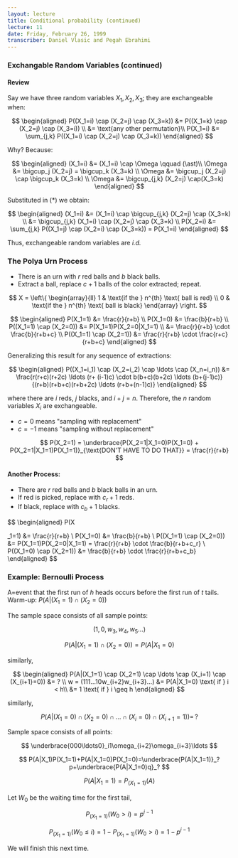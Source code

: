 ```yaml
---
layout: lecture
title: Conditional probability (continued)
lecture: 11
date: Friday, February 26, 1999
transcriber: Daniel Vlasic and Pegah Ebrahimi
---
```


### Exchangable Random Variables (continued)

#### Review
Say we have three random variables $X_1, X_2, X_3$; they are exchangeable when:

$$
\begin{aligned}
P((X_1=i) \cap (X_2=j) \cap (X_3=k)) &= P((X_1=k) \cap (X_2=j) \cap (X_3=i)) \\
 &= \text{any other permutation}\\
P(X_1=i) &= \sum_{j,k} P((X_1=i) \cap (X_2=j) \cap (X_3=k)) 
\end{aligned}
$$

Why? Because:

$$
\begin{aligned}
(X_1=i) &= (X_1=i) \cap \Omega \qquad (\ast)\\
\Omega &= \bigcup_j (X_2=j) = \bigcup_k (X_3=k) \\
\Omega &= \bigcup_j (X_2=j) \cap \bigcup_k (X_3=k) \\
\Omega &= \bigcup_{j,k} (X_2=j) \cap(X_3=k)
\end{aligned}
$$

Substituted in ($\ast$) we obtain:

$$
\begin{aligned}
(X_1=i) &= (X_1=i) \cap \bigcup_{j,k} (X_2=j) \cap (X_3=k) \\
&= \bigcup_{j,k} (X_1=i) \cap (X_2=j) \cap (X_3=k) \\
P(X_2=i) &= \sum_{j,k} P((X_1=j) \cap (X_2=i) \cap (X_3=k)) = P(X_1=i) 
\end{aligned}
$$

Thus, exchangeable random variables are *i.d.*

### The Polya Urn Process
- There is an urn with $r$ red balls and $b$ black balls.
- Extract a ball, replace $c+1$ balls of the color extracted; repeat.

$$
X = \left\{
\begin{array}{ll}
      1    & \text{if the } n^{th} \text{ ball is red} \\
      0    & \text{if the } n^{th} \text{ ball is black}
\end{array}
\right. 
$$

$$
\begin{aligned}
P(X_1=1) &= \frac{r}{r+b} \\
P(X_1=0) &= \frac{b}{r+b} \\
P((X_1=1) \cap (X_2=0)) &= P(X_1=1)P(X_2=0|X_1=1) \\
                        &= \frac{r}{r+b} \cdot \frac{b}{r+b+c} \\
P((X_1=1) \cap (X_2=1)) &= \frac{r}{r+b} \cdot \frac{r+c}{r+b+c}
\end{aligned}
$$

Generalizing this result for any sequence of extractions:

$$
\begin{aligned}
P((X_1=i_1) \cap (X_2=i_2) \cap \ldots \cap (X_n=i_n)) &= \frac{r(r+c)(r+2c) \ldots (r+ (i-1)c) \cdot b(b+c)(b+2c) \ldots (b+(j-1)c)}{(r+b)(r+b+c)(r+b+2c) \ldots (r+b+(n-1)c)}
\end{aligned}
$$

where there are $i$ reds, $j$ blacks, and $i+j=n$. Therefore, the $n$ random variables $X_i$ are exchangeable.

- $c= 0$ means "sampling with replacement"
- $c=-1$ means "sampling without replacement"

$$
P(X_2=1) = \underbrace{P(X_2=1|X_1=0)P(X_1=0) + P(X_2=1|X_1=1)P(X_1=1)}_{\text{DON'T HAVE TO DO THAT}} = \frac{r}{r+b}
$$

#### Another Process:
- There are $r$ red balls and $b$ black balls in an urn.
- If red is picked, replace with $c_r+1$ reds.
- If black, replace with $c_b+1$ blacks.

$$
\begin{aligned}
P(X

_1=1) &= \frac{r}{r+b} \\
P(X_1=0) &= \frac{b}{r+b} \\
P((X_1=1) \cap (X_2=0)) &= P(X_1=1)P(X_2=0|X_1=1) = \frac{r}{r+b} \cdot \frac{b}{r+b+c_r} \\
P((X_1=0) \cap (X_2=1)) &= \frac{b}{r+b} \cdot \frac{r}{r+b+c_b} 
\end{aligned}
$$

### Example: Bernoulli Process
A=event that the first run of $h$ heads occurs before the first run of $t$ tails.  
Warm-up: $P(A|(X_1=1) \cap (X_2=0))$

The sample space consists of all sample points:

$$
(1, 0, w_3, w_4, w_5 \ldots)
$$

$$
P(A|(X_1=1) \cap (X_2=0)) = P(A|X_1=0)
$$

similarly,

$$
\begin{aligned}
P(A|(X_1=1) \cap (X_2=1) \cap \ldots \cap (X_i=1) \cap (X_{i+1}=0)) &= ? \\
w = (111...10w_{i+2}w_{i+3}...) &= P(A|X_1=0) \text{ if } i < h\\
&= 1 \text{ if } i \geq h
\end{aligned}
$$

similarly,

$$
P(A|(X_1=0) \cap (X_2=0) \cap \ldots \cap (X_i=0) \cap (X_{i+1}=1)) = \,?
$$

Sample space consists of all points:

$$
\underbrace{000\ldots0}_i1\omega_{i+2}\omega_{i+3}\ldots
$$

$$
P(A|X_1)P(X_1=1)+P(A|X_1=0)P(X_1=0)=\underbrace{P(A|X_1=1)}_?p+\underbrace{P(A|X_1=0)q}_?
$$

$$
P(A|X_1=1)=P_{(X_1=1)}(A)
$$

Let $W_0$ be the waiting time for the first tail,  

$$
P_{(X_1=1)}(W_0>i) = p^{i-1}
$$

$$
P_{(X_1=1)}(W_0 \leq i) = 1-P_{(X_1=1)}(W_0>i) = 1-p^{i-1}
$$

We will finish this next time.
